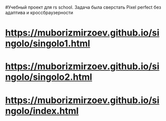 #Учебный проект для rs school.  Задача была сверстать Pixel perfect без адаптива и кроссбраузерности
# https://muborizmirzoev.github.io/singolo/singolo1.html

# https://muborizmirzoev.github.io/singolo/singolo2.html

# https://muborizmirzoev.github.io/singolo/index.html

